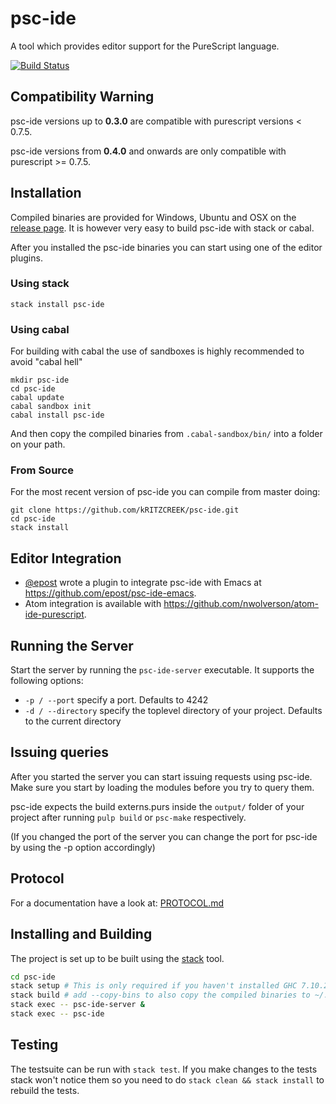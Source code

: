 psc-ide
===

A tool which provides editor support for the PureScript language.

[![Build Status](https://travis-ci.org/kRITZCREEK/psc-ide.svg?branch=travis-build)](https://travis-ci.org/kRITZCREEK/psc-ide)


## Compatibility Warning

psc-ide versions up to **0.3.0** are compatible with purescript versions < 0.7.5.

psc-ide versions from **0.4.0** and onwards are only compatible with purescript >= 0.7.5.

## Installation

Compiled binaries are provided for Windows, Ubuntu and OSX on the [release page](https://github.com/kRITZCREEK/psc-ide/releases).
It is however very easy to build psc-ide with stack or cabal.

After you installed the psc-ide binaries you can start using one
of the editor plugins.

### Using stack
`stack install psc-ide`

### Using cabal
For building with cabal the use of sandboxes is highly recommended to avoid "cabal hell"
```
mkdir psc-ide
cd psc-ide
cabal update
cabal sandbox init
cabal install psc-ide
```
And then copy the compiled binaries from `.cabal-sandbox/bin/` into a folder on your path.

### From Source
For the most recent version of psc-ide you can compile from master doing:
```
git clone https://github.com/kRITZCREEK/psc-ide.git
cd psc-ide
stack install
```

## Editor Integration
* [@epost](https://github.com/epost) wrote a plugin to integrate psc-ide with Emacs at https://github.com/epost/psc-ide-emacs.
* Atom integration is available with https://github.com/nwolverson/atom-ide-purescript.

## Running the Server
Start the server by running the `psc-ide-server` executable.
It supports the following options:

- `-p / --port` specify a port. Defaults to 4242
- `-d / --directory` specify the toplevel directory of your project. Defaults to
  the current directory

## Issuing queries

After you started the server you can start issuing requests using psc-ide.
Make sure you start by loading the modules before you try to query them.

psc-ide expects the build externs.purs inside the `output/` folder of your
project after running `pulp build` or `psc-make` respectively.

(If you changed the port of the server you can change the port for psc-ide by
using the -p option accordingly)

## Protocol

For a documentation have a look at:
[PROTOCOL.md](PROTOCOL.md)

## Installing and Building

The project is set up to be built using the
[stack](https://github.com/commercialhaskell/stack) tool.

```bash
cd psc-ide
stack setup # This is only required if you haven't installed GHC 7.10.2 before
stack build # add --copy-bins to also copy the compiled binaries to ~/.local/bin/
stack exec -- psc-ide-server &
stack exec -- psc-ide
```

## Testing

The testsuite can be run with `stack test`.
If you make changes to the tests stack won't notice them so you need to
do `stack clean && stack install` to rebuild the tests. 


